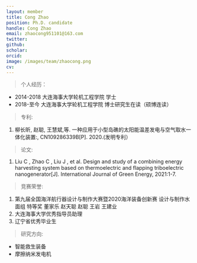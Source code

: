 ```yaml
---
layout: member
title: Cong Zhao
position: Ph.D. candidate
handle: Cong Zhao
email: zhaocong951101@163.com
twitter: 
github: 
scholar:
orcid: 
image: /images/team/zhaocong.png
cv: 
---
```



> 个人经历：

- 2014-2018 大连海事大学轮机工程学院 学士
- 2018-至今 大连海事大学轮机工程学院 博士研究生在读（硕博连读）

> 专利:

1. 柳长昕, 赵聪, 王慧斌,等. 一种应用于小型岛礁的太阳能温差发电与空气取水一体化装置:, CN109286339B[P]. 2020.(发明专利）

> 论文:

1. Liu C ,  Zhao C ,  Liu J , et al. Design and study of a combining energy harvesting system based on thermoelectric and flapping triboelectric nanogenerator[J]. International Journal of Green Energy, 2021:1-7.

> 竞赛荣誉:

1. 第九届全国海洋航行器设计与制作大赛暨2020海洋装备创新赛 设计与制作水面组 特等奖 董家乐 赵天聪 赵聪 王岩 王建业
2. 大连海事大学优秀指导员助理
3. 辽宁省优秀毕业生

> 研究方向:

- 智能救生装备
- 摩擦纳米发电机


